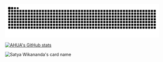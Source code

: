 <picture>
  <source media="(prefers-color-scheme: dark)" srcset="https://raw.githubusercontent.com/popqq/popqq/output/github-contribution-grid-snake-dark.svg">
  <source media="(prefers-color-scheme: light)" srcset="https://raw.githubusercontent.com/popqq/popqq/output/github-contribution-grid-snake.svg">
  <img alt="github contribution grid snake animation" src="https://raw.githubusercontent.com/popqq/popqq/output/github-contribution-grid-snake.svg">
</picture>

[![AHUA's GitHub stats](https://github-readme-stats.vercel.app/api?username=popqq&theme=catppuccin_latte "![AHUA's GitHub stats")](https://github.com/AHUA-Official/github-readme-stats)

![Satya Wikananda's card name](https://cardivo.vercel.app/api?name=[suilk]&description=[%e8%bf%99%e6%98%af%e4%b8%80%e6%9d%a1%e6%8f%8f%e8%bf%b0]&image=https://avatars.githubusercontent.com/u/88605050?v=4&backgroundColor=%23ecf0f1&pattern=rain&colorPattern=%23eaeaea&opacity=0.7&disableAnimation=true)
